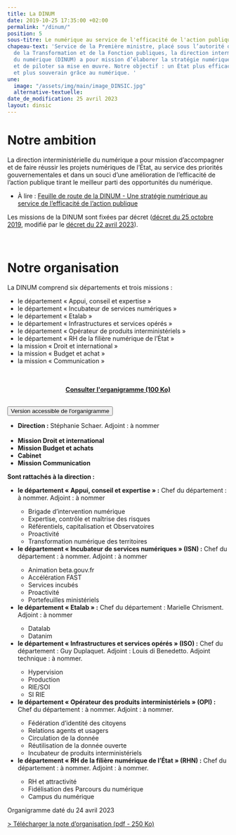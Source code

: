 ```yaml
---
title: La DINUM
date: 2019-10-25 17:35:00 +02:00
permalink: "/dinum/"
position: 5
sous-titre: Le numérique au service de l'efficacité de l'action publique
chapeau-text: 'Service de la Première ministre, placé sous l’autorité du ministre
  de la Transformation et de la Fonction publiques, la direction interministérielle
  du numérique (DINUM) a pour mission d’élaborer la stratégie numérique de l’État
  et de piloter sa mise en œuvre. Notre objectif : un État plus efficace, plus simple
  et plus souverain grâce au numérique. '
une:
  image: "/assets/img/main/image_DINSIC.jpg"
  alternative-textuelle: 
date_de_modification: 25 avril 2023
layout: dinsic
---
```


<h1 class="h2">Notre ambition</h1>
La direction interministérielle du numérique a pour mission d’accompagner et de faire réussir les projets numériques de l’État, au service des priorités gouvernementales et dans un souci d’une amélioration de l’efficacité de l’action publique tirant le meilleur parti des opportunités du numérique.

<ul><li>À lire&nbsp;: <a href="/publications/feuille-de-route-dinum/">Feuille de route de la DINUM - Une stratégie numérique au service de l’efficacité de l’action publique</a></li></ul>

Les missions de la DINUM sont fixées par décret ([décret du 25 octobre 2019](https://www.legifrance.gouv.fr/jorf/id/JORFTEXT000047478124), modifié par le [décret du 22 avril 2023](https://www.legifrance.gouv.fr/jorf/id/JORFTEXT000047478124)). 
<br>
<br>
<br>

<h1 class="h2">Notre organisation</h1>

La DINUM comprend six départements et trois missions :

<ul><li>le département « Appui, conseil et expertise&nbsp;»</li> 
<li>le département « Incubateur de services numériques&nbsp;»</li> 
<li>le département «&nbsp;Etalab&nbsp;» </li>
<li>le département « Infrastructures et services opérés »</li> 
<li>le département « Opérateur de produits interministériels »</li> 
<li>le département « RH de la filière numérique de l’État »</li> 
<li>la mission « Droit et international »</li> 
<li>la mission « Budget et achat »</li> 
<li>la mission « Communication »</li></ul>
<br>
<br>

<div align="center" style="margin-bottom: 30px"><a href="/uploads/Organigramme_DINUM.pdf" class="button"><b>Consulter l'organigramme (100 Ko)</b></a></div>

<script>
function myFunction(id) {
  let x = document.getElementById(id);
  let button = document.getElementById("accordion-button");

  if (x.className.indexOf("show") == -1) {
    x.className += " show";
    button.className += " is-active"
  } else {
    x.className = x.className.replace(" show", "");
    button.className = button.className.replace(" is-active", "");
  }
}
</script>

<div class="margin-bottom-3 accordion no-bullet" data-allow-all-closed="true">
<div class="accordion-item">
<button onclick="myFunction('organigramme')" id="accordion-button" class="accordion-title" aria-controls="organigramme" aria-expanded="false">Version accessible de l'organigramme</button>
<div class="accordion-content" id="organigramme">
<ul>
<li><b>Direction :</b> Stéphanie Schaer. Adjoint : à nommer</li>
<br><li><b>Mission Droit et international</b></li>
<li><b>Mission  Budget et achats</b></li>
<li><b>Cabinet</b></li>
<li><b>Mission Communication</b></li></ul>
<p><b>Sont rattachés à la direction&nbsp;:</b></p>
<ul><li><b>le département « Appui, conseil et expertise » :</b> Chef du département : à nommer. Adjoint : à nommer</li>
  <ul>
    <li>Brigade d’intervention numérique</li>
    <li>Expertise, contrôle et maîtrise des risques</li>
    <li>Référentiels, capitalisation et Observatoires</li>
    <li>Proactivité</b></li>
    <li>Transformation numérique des territoires</li>
  </ul>

<li><b>le département « Incubateur de services numériques » (ISN) :</b> Chef du département : à nommer. Adjoint : à nommer</li>
  <ul>
    <li>Animation beta.gouv.fr</li>
    <li>Accélération FAST</li>
    <li>Services incubés</li>
    <li>Proactivité</li>
    <li>Portefeuilles ministériels</li>
  </ul>
<li><b>le département « Etalab » :</b> Chef du département : Marielle Chrisment. Adjoint : à nommer</li>
  <ul>
    <li>Datalab</li>
    <li>Datanim</li>
  </ul>
<li><b>le département « Infrastructures et services opérés » (ISO) :</b> Chef du département : Guy Duplaquet. Adjoint : Louis di Benedetto. Adjoint technique : à nommer.</li>
  <ul>
    <li>Hypervision</li>
    <li>Production</li>
    <li>RIE/SOI</li>
    <li>SI RIE</li>
  </ul>
<li><b>le département « Opérateur des produits interministériels » (OPI) :</b> Chef du département : à nommer. Adjoint : à nommer.</li>
  <ul>
    <li>Fédération d’identité des citoyens</li>
    <li>Relations agents et usagers</li>
    <li>Circulation de la donnée</li>
    <li>Réutilisation de la donnée ouverte</li>
    <li>Incubateur de produits interministériels</li>
  </ul>
<li><b>le département « RH de la filière numérique de l’État » (RHN) :</b> Chef du département : à nommer. Adjoint : à nommer.</li>
  <ul>
    <li>RH et attractivité</li>
    <li>Fidélisation des Parcours du numérique</li>
    <li>Campus du numérique</li>
  </ul>
</ul>
<p style="margin-top: 10px">Organigramme daté du 24 avril 2023</p>
</div>
</div>
</div>

<p><a href="/uploads/Note_organisation_DINUM.pdf">&gt; Télécharger la note d’organisation (pdf - 250 Ko)</a></p>

